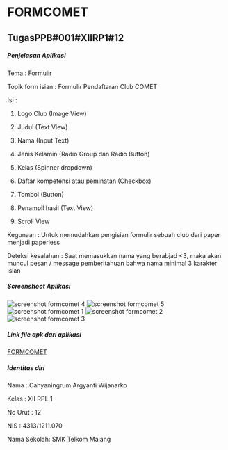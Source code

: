 # FORMCOMET
## TugasPPB#001#XIIRP1#12

##### Penjelasan Aplikasi
Tema              : Formulir

Topik form isian  : Formulir Pendaftaran Club COMET

Isi               : 

1. Logo Club (Image View)

2. Judul (Text View)

3. Nama (Input Text)
                    
4. Jenis Kelamin (Radio Group dan Radio Button)
                    
5. Kelas (Spinner dropdown)
                    
6. Daftar kompetensi atau peminatan (Checkbox)
                    
7. Tombol (Button)
                    
8. Penampil hasil (Text View)

9. Scroll View
                    
Kegunaan          : Untuk memudahkan pengisian formulir sebuah club dari paper menjadi paperless

Deteksi kesalahan : Saat memasukkan nama yang berabjad <3, maka akan muncul pesan / message pemberitahuan bahwa nama minimal 3 karakter
isian         

##### Screenshoot Aplikasi
![screenshot formcomet 4](https://cloud.githubusercontent.com/assets/22116762/19316958/96f3a17e-90cd-11e6-98ed-f6a9449916ef.png)
![screenshot formcomet 5](https://cloud.githubusercontent.com/assets/22116762/19316960/9747d2f8-90cd-11e6-90a9-6ba56eec2c56.png)
![screenshot formcomet 1](https://cloud.githubusercontent.com/assets/22116762/19316961/9757000c-90cd-11e6-805f-d5c5dcf36f02.png)
![screenshot formcomet 2](https://cloud.githubusercontent.com/assets/22116762/19316962/9785f90c-90cd-11e6-94a6-ffc53169ea30.png)
![screenshot formcomet 3](https://cloud.githubusercontent.com/assets/22116762/19316963/9790c4d6-90cd-11e6-8216-27ccab9520dc.png)

##### Link file apk dari aplikasi
[FORMCOMET](https://drive.google.com/file/d/0B3jMsq7wCWwYaUw1dFBQYzk5dEk/view?usp=sharing)

##### Identitas diri
Nama        : Cahyaningrum Argyanti Wijanarko

Kelas       : XII RPL 1

No Urut     : 12

NIS         : 4313/1211.070

Nama Sekolah: SMK Telkom Malang
